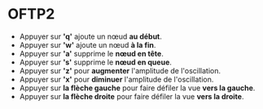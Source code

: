 # OFTP2

- Appuyer sur **'q'** ajoute un nœud **au début**.
- Appuyer sur **'w'** ajoute un nœud **à la fin**.
- Appuyer sur **'a'** supprime le **nœud en tête**.
- Appuyer sur **'s'** supprime le **nœud en queue**.
- Appuyer sur **'z'** pour **augmenter** l'amplitude de l'oscillation.
- Appuyer sur **'x'** pour **diminuer** l'amplitude de l'oscillation.
- Appuyer sur **la flèche gauche** pour faire défiler la vue **vers la gauche**.
- Appuyer sur **la flèche droite** pour faire défiler la vue **vers la droite**.